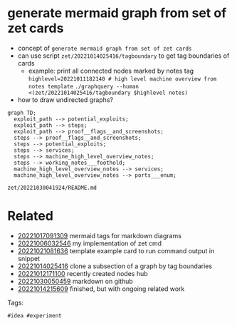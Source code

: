 # generate mermaid graph from set of zet cards

- concept of `generate mermaid graph from set of zet cards`
- can use script `zet/20221014025416/tagboundary` to get tag boundaries of cards
  - example: print all connected nodes marked by notes tag
  `highlevel=20221011182140 # high level machine overview from notes template`
  `./graphquery --human <(zet/20221014025416/tagboundary $highlevel notes)`
- how to draw undirected graphs?


```mermaid
graph TD;
  exploit_path --> potential_exploits;
  exploit_path --> steps;
  exploit_path --> proof__flags__and_screenshots;
  steps --> proof__flags__and_screenshots;
  steps --> potential_exploits;
  steps --> services;
  steps --> machine_high_level_overview_notes;
  steps --> working_notes___foothold;
  machine_high_level_overview_notes --> services;
  machine_high_level_overview_notes --> ports___enum;
```

` zet/20221030041924/README.md `

# Related

- [20221017091309](/zet/20221017091309/README.md) mermaid tags for markdown diagrams
- [20221006032546](/zet/20221006032546/README.md) my implementation of zet cmd
- [20221021081636](/zet/20221021081636/README.md) template example card to run command output in snippet
- [20221014025416](/zet/20221014025416/README.md) clone a subsection of a graph by tag boundaries
- [20221012171100](/zet/20221012171100/README.md) recently created nodes hub
- [20221030050459](/zet/20221030050459/README.md) markdown on github
- [20221014215609](/zet/20221014215609/README.md) finished, but with ongoing related work

Tags:

    #idea #experiment
